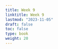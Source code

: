```yaml
---
title: Week 9 
linktitle: Week 9
lastmod: "2023-11-05"
draft: false  
toc: false  
type: book  
weight: 20
---
```



<!--

Day 24 Slides ({{% staticref "stat120/Day24.pdf" "newtab" %}}pdf{{% /staticref %}}/{{% staticref "stat120/Day24.html" "newtab" %}}html{{% /staticref %}})

Day 25 Slides ({{% staticref "stat120/Day25.pdf" "newtab" %}}pdf{{% /staticref %}}/{{% staticref "stat120/Day25.html" "newtab" %}}html{{% /staticref %}})

Day 26 Midterm 3

-->

